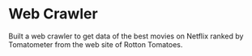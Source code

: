 # Web Crawler
Built a web crawler to get data of the best movies on Netflix ranked by Tomatometer from the web site of Rotton Tomatoes.
